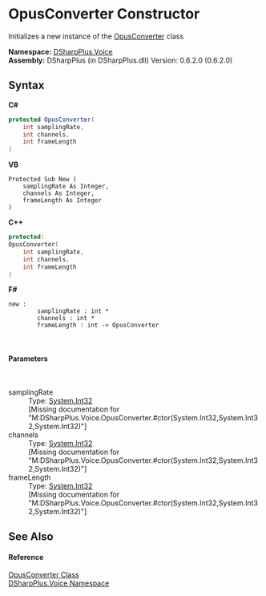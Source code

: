 # OpusConverter Constructor 
 

Initializes a new instance of the <a href="589d242d-7214-93e0-cabd-f73ae5c099bc">OpusConverter</a> class

**Namespace:**&nbsp;<a href="721897d8-8fb1-1e49-ffd9-d615b59914fb">DSharpPlus.Voice</a><br />**Assembly:**&nbsp;DSharpPlus (in DSharpPlus.dll) Version: 0.6.2.0 (0.6.2.0)

## Syntax

**C#**<br />
``` C#
protected OpusConverter(
	int samplingRate,
	int channels,
	int frameLength
)
```

**VB**<br />
``` VB
Protected Sub New ( 
	samplingRate As Integer,
	channels As Integer,
	frameLength As Integer
)
```

**C++**<br />
``` C++
protected:
OpusConverter(
	int samplingRate, 
	int channels, 
	int frameLength
)
```

**F#**<br />
``` F#
new : 
        samplingRate : int * 
        channels : int * 
        frameLength : int -> OpusConverter
```

<br />

#### Parameters
&nbsp;<dl><dt>samplingRate</dt><dd>Type: <a href="http://msdn2.microsoft.com/en-us/library/td2s409d" target="_blank">System.Int32</a><br />\[Missing <param name="samplingRate"/> documentation for "M:DSharpPlus.Voice.OpusConverter.#ctor(System.Int32,System.Int32,System.Int32)"\]</dd><dt>channels</dt><dd>Type: <a href="http://msdn2.microsoft.com/en-us/library/td2s409d" target="_blank">System.Int32</a><br />\[Missing <param name="channels"/> documentation for "M:DSharpPlus.Voice.OpusConverter.#ctor(System.Int32,System.Int32,System.Int32)"\]</dd><dt>frameLength</dt><dd>Type: <a href="http://msdn2.microsoft.com/en-us/library/td2s409d" target="_blank">System.Int32</a><br />\[Missing <param name="frameLength"/> documentation for "M:DSharpPlus.Voice.OpusConverter.#ctor(System.Int32,System.Int32,System.Int32)"\]</dd></dl>

## See Also


#### Reference
<a href="589d242d-7214-93e0-cabd-f73ae5c099bc">OpusConverter Class</a><br /><a href="721897d8-8fb1-1e49-ffd9-d615b59914fb">DSharpPlus.Voice Namespace</a><br />
